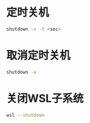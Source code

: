 # 定时关机

```bash
shutdown -s -t <sec>
```

# 取消定时关机

```bash
shutdown -a
```

# 关闭WSL子系统

```bash
wsl --shutdown
```


